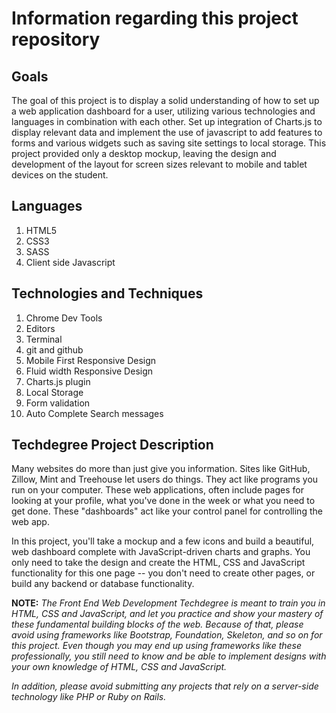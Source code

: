 # Information regarding this project repository

## Goals
  The goal of this project is to display a solid understanding of how to set up a web application dashboard for a user, utilizing various technologies and languages in combination with each other. Set up integration of Charts.js to display relevant data and implement the use of javascript to add features to forms and various widgets such as saving site settings to local storage. This project provided only a desktop mockup, leaving the design and development of the layout for screen sizes relevant to mobile and tablet devices on the student.

## Languages
  1. HTML5
  2. CSS3
  3. SASS
  4. Client side Javascript   

## Technologies and Techniques
  1. Chrome Dev Tools
  2. Editors
  3. Terminal
  4. git and github
  5. Mobile First Responsive Design
  6. Fluid width Responsive Design
  7. Charts.js plugin
  8. Local Storage
  9. Form validation
  10. Auto Complete Search messages

## Techdegree Project Description
  Many websites do more than just give you information. Sites like GitHub, Zillow, Mint and Treehouse let users do things. They act like programs you run on your computer. These web applications, often include pages for looking at your profile, what you've done in the week or what you need to get done. These "dashboards" act like your control panel for controlling the web app.

  In this project, you'll take a mockup and a few icons and build a beautiful, web dashboard complete with JavaScript-driven charts and graphs. You only need to take the design and create the HTML, CSS and JavaScript functionality for this one page -- you don't need to create other pages, or build any backend or database functionality.

  **NOTE:** _The Front End Web Development Techdegree is meant to train you in HTML, CSS and JavaScript, and let you practice and show your mastery of these fundamental building blocks of the web. Because of that, please avoid using frameworks like Bootstrap, Foundation, Skeleton, and so on for this project. Even though you may end up using frameworks like these professionally, you still need to know and be able to implement designs with your own knowledge of HTML, CSS and JavaScript._

  _In addition, please avoid submitting any projects that rely on a server-side technology like PHP or Ruby on Rails._
